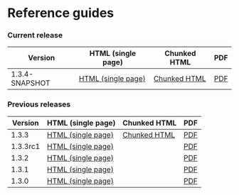 # Reference guides
    
### Current release

Version | HTML (single page) | Chunked HTML | PDF
--------|--------------------|--------------|----
1.3.4-SNAPSHOT  | [HTML (single page)](../reference-guides/1.3.4/html-single/index.html) | [Chunked HTML](../reference-guides/1.3.4/html/index.html) | [PDF](../reference-guides/1.3.4/castor-reference-guide.pdf) 


### Previous releases

Version | HTML (single page) | Chunked HTML | PDF
--------|--------------------|--------------|----
1.3.3  | [HTML (single page)](../reference-guides/1.3.3/html-single/index.html) | [Chunked HTML](../reference-guides/1.3.3/html/index.html) | [PDF](../reference-guides//1.3.3/castor-reference-guide.pdf) 
1.3.3rc1  | [HTML (single page)](../reference-guides/1.3.3rc1/html-single/index.html) |  | [PDF](../reference-guides/1.3.3rc1/castor-reference-guide.pdf) |
1.3.2  | [HTML (single page)](../reference-guides/1.3.2/html-single/index.html) | | [PDF](../reference-guides/1.3.2/castor-reference-guide.pdf) |
1.3.1  | [HTML (single page)](../reference-guides//1.3.1/html-single/index.html) |  | [PDF](../reference-guides/1.3.1/castor-reference-guide.pdf) |
1.3.0  | [HTML (single page)](../reference-guides/1.3.0/html-single/index.html) | | [PDF](../reference-guides/1.3.0/castor-reference-guide.pdf) |

